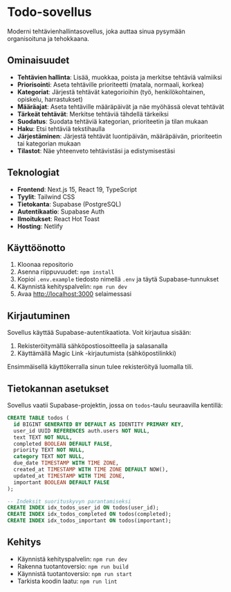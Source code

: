 # Todo-sovellus

Moderni tehtävienhallintasovellus, joka auttaa sinua pysymään organisoituna ja tehokkaana.

## Ominaisuudet

- **Tehtävien hallinta**: Lisää, muokkaa, poista ja merkitse tehtäviä valmiiksi
- **Priorisointi**: Aseta tehtäville prioriteetti (matala, normaali, korkea)
- **Kategoriat**: Järjestä tehtävät kategorioihin (työ, henkilökohtainen, opiskelu, harrastukset)
- **Määräajat**: Aseta tehtäville määräpäivät ja näe myöhässä olevat tehtävät
- **Tärkeät tehtävät**: Merkitse tehtäviä tähdellä tärkeiksi
- **Suodatus**: Suodata tehtäviä kategorian, prioriteetin ja tilan mukaan
- **Haku**: Etsi tehtäviä tekstihaulla
- **Järjestäminen**: Järjestä tehtävät luontipäivän, määräpäivän, prioriteetin tai kategorian mukaan
- **Tilastot**: Näe yhteenveto tehtävistäsi ja edistymisestäsi

## Teknologiat

- **Frontend**: Next.js 15, React 19, TypeScript
- **Tyylit**: Tailwind CSS
- **Tietokanta**: Supabase (PostgreSQL)
- **Autentikaatio**: Supabase Auth
- **Ilmoitukset**: React Hot Toast
- **Hosting**: Netlify

## Käyttöönotto

1. Kloonaa repositorio
2. Asenna riippuvuudet: `npm install`
3. Kopioi `.env.example` tiedosto nimellä `.env` ja täytä Supabase-tunnukset
4. Käynnistä kehityspalvelin: `npm run dev`
5. Avaa [http://localhost:3000](http://localhost:3000) selaimessasi

## Kirjautuminen

Sovellus käyttää Supabase-autentikaatiota. Voit kirjautua sisään:

1. Rekisteröitymällä sähköpostiosoitteella ja salasanalla
2. Käyttämällä Magic Link -kirjautumista (sähköpostilinkki)

Ensimmäisellä käyttökerralla sinun tulee rekisteröityä luomalla tili.

## Tietokannan asetukset

Sovellus vaatii Supabase-projektin, jossa on `todos`-taulu seuraavilla kentillä:

```sql
CREATE TABLE todos (
  id BIGINT GENERATED BY DEFAULT AS IDENTITY PRIMARY KEY,
  user_id UUID REFERENCES auth.users NOT NULL,
  text TEXT NOT NULL,
  completed BOOLEAN DEFAULT FALSE,
  priority TEXT NOT NULL,
  category TEXT NOT NULL,
  due_date TIMESTAMP WITH TIME ZONE,
  created_at TIMESTAMP WITH TIME ZONE DEFAULT NOW(),
  updated_at TIMESTAMP WITH TIME ZONE,
  important BOOLEAN DEFAULT FALSE
);

-- Indeksit suorituskyvyn parantamiseksi
CREATE INDEX idx_todos_user_id ON todos(user_id);
CREATE INDEX idx_todos_completed ON todos(completed);
CREATE INDEX idx_todos_important ON todos(important);
```

## Kehitys

- Käynnistä kehityspalvelin: `npm run dev`
- Rakenna tuotantoversio: `npm run build`
- Käynnistä tuotantoversio: `npm run start`
- Tarkista koodin laatu: `npm run lint`
